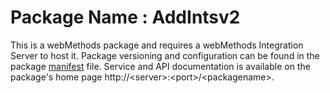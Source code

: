 # Package Name : AddIntsv2
This is a webMethods package and requires a webMethods Integration Server to host it. Package versioning and configuration can be found in the package [manifest](./AddIntsv2/manifest.v3) file. Service and API documentation is available on the package's home page http://&lt;server&gt;:&lt;port&gt;/&lt;packagename>.